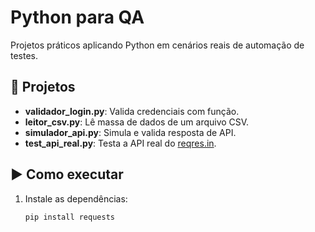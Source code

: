 # Python para QA

Projetos práticos aplicando Python em cenários reais de automação de testes.

## 📌 Projetos

- **validador_login.py**: Valida credenciais com função.
- **leitor_csv.py**: Lê massa de dados de um arquivo CSV.
- **simulador_api.py**: Simula e valida resposta de API.
- **test_api_real.py**: Testa a API real do [reqres.in](https://reqres.in).

## ▶️ Como executar

1. Instale as dependências:
   ```bash
   pip install requests